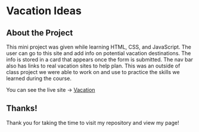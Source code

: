 # Vacation Ideas

## About the Project
This mini project was given while learning HTML, CSS, and JavaScript. The user can go to this site and add info on potential vacation destinations. The info is stored in a card that appears once the form is submitted. The nav bar also has links to real vacation sites to help plan. This was an outside of class project we were able to work on and use to practice the skills we learned during the course. 

You can see the live site -> [Vacation](https://www.brandi-develops.com/vacation-ideas/)

## Thanks!
Thank you for taking the time to visit my repository and view my page!
